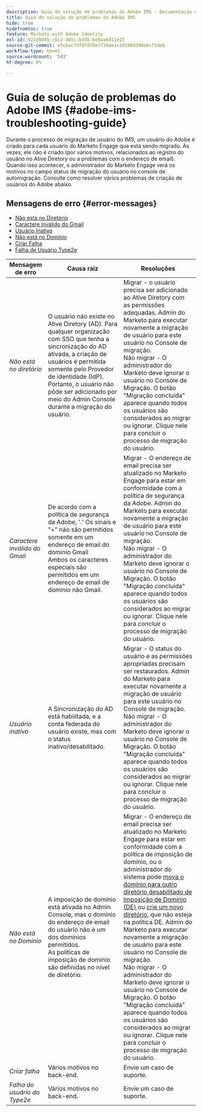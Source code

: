 ```yaml
---
description: Guia de solução de problemas do Adobe IMS - Documentação do Marketo - Documentação do produto
title: Guia de solução de problemas do Adobe IMS
hide: true
hidefromtoc: true
feature: Marketo with Adobe Identity
exl-id: 921d9d45-c5c2-405c-bd3b-be8aa6d11e2f
source-git-commit: e5c6ac7df0f8f6e7726de1ced598d390a6cf1deb
workflow-type: tm+mt
source-wordcount: '543'
ht-degree: 0%

---
```


# Guia de solução de problemas do Adobe IMS {#adobe-ims-troubleshooting-guide}

Durante o processo de migração de usuário do IMS, um usuário do Adobe é criado para cada usuário do Marketo Engage que está sendo migrado. Às vezes, ele não é criado (por vários motivos, relacionados ao registro do usuário no Ative Diretory ou a problemas com o endereço de email). Quando isso acontecer, o administrador do Marketo Engage verá os motivos no campo status de migração do usuário no console de automigração. Consulte como resolver vários problemas de criação de usuários do Adobe abaixo.

## Mensagens de erro {#error-messages}

* <a href="#not-in-directory">Não está no Diretório</a>
* <a href="#gmail-invalid-character">Caractere inválido do Gmail</a>
* <a href="#inactive-user">Usuário Inativo</a>
* <a href="#not-in-domain">Não está no Domínio</a>
* <a href="#create-failure">Criar Falha</a>
* <a href="#type2e-user-failure">Falha de Usuário Type2e</a>

<table>
<thead>
  <tr>
    <th style="width:20%">Mensagem de erro</th>
    <th style="width:40%">Causa raiz</th>
    <th style="width:40%">Resoluções</th>
  </tr>
  </thead>
<tbody>
  <tr>
    <td><i><a id="not-in-directory">Não está no diretório</a></i></td>
    <td>O usuário não existe no Ative Diretory (AD). Para qualquer organização com SSO que tenha a sincronização do AD ativada, a criação de usuários é permitida somente pelo Provedor de identidade (IdP). Portanto, o usuário não pôde ser adicionado por meio do Admin Console durante a migração do usuário.</td>
    <td>Migrar - o usuário precisa ser adicionado ao Ative Diretory com as permissões adequadas. Admin do Marketo para executar novamente a migração de usuário para este usuário no Console de migração. 
    <br>Não migrar - O administrador do Marketo deve ignorar o usuário no Console de Migração. O botão "Migração concluída" aparece quando todos os usuários são considerados ao migrar ou ignorar. Clique nele para concluir o processo de migração do usuário.</td>
  </tr>
  <tr>
    <td><i><a id="gmail-invalid-character">Caractere inválido do Gmail</a></i></td>
    <td>De acordo com a política de segurança da Adobe, '.' Os sinais e "+" não são permitidos somente em um endereço de email do domínio Gmail  
    <br>Ambos os caracteres especiais são permitidos em um endereço de email de domínio não Gmail. </td>
    <td>Migrar - O endereço de email precisa ser atualizado no Marketo Engage para estar em conformidade com a política de segurança da Adobe. Admin do Marketo para executar novamente a migração de usuário para este usuário no Console de migração.<br>Não migrar - O administrador do Marketo deve ignorar o usuário no Console de Migração. O botão "Migração concluída" aparece quando todos os usuários são considerados ao migrar ou ignorar. Clique nele para concluir o processo de migração do usuário.</td>
  </tr>
  <tr>
    <td><i><a id="inactive-user">Usuário inativo</a></i></td>
    <td>A Sincronização do AD está habilitada, e a conta federada do usuário existe, mas com o status inativo/desabilitado.</td>
    <td>Migrar - O status do usuário e as permissões apropriadas precisam ser restaurados. Admin do Marketo para executar novamente a migração de usuário para este usuário no Console de migração.
    <br>Não migrar - O administrador do Marketo deve ignorar o usuário no Console de Migração. O botão "Migração concluída" aparece quando todos os usuários são considerados ao migrar ou ignorar. Clique nele para concluir o processo de migração do usuário.</td>
  </tr>
  <tr>
    <td><i><a id="not-in-domain">Não está no Domínio</a></i></td>
    <td>A imposição de domínio está ativada no Admin Console, mas o domínio do endereço de email do usuário não é um dos domínios permitidos. 
    <br>As políticas de imposição de domínio são definidas no nível de diretório.</td>
    <td>Migrar - O endereço de email precisa ser atualizado no Marketo Engage para estar em conformidade com a política de imposição de domínio, ou o administrador do sistema pode <a href="https://helpx.adobe.com/enterprise/using/manage-domains-directories.html#move-domains-across-directories"> 
    mova o domínio para outro diretório desabilitado de Imposição de Domínio (DE) </a>ou <a href="https://helpx.adobe.com/br/enterprise/using/set-up-identity.html">crie um novo diretório</a>, que não esteja na política DE. Admin do Marketo para executar novamente a migração de usuário para este usuário no Console de migração. <br>Não migrar - O administrador do Marketo deve ignorar o usuário no Console de Migração. O botão "Migração concluída" aparece quando todos os usuários são considerados ao migrar ou ignorar. Clique nele para concluir o processo de migração do usuário.</td>
  </tr>
  <tr>
    <td><i><a id="create-failure">Criar falha</a></i></td>
    <td>Vários motivos no back-end.</td>
    <td>Envie um caso de suporte.</td>
  </tr>
  <tr>
    <td><i><a id="type2e-user-failure">Falha do usuário do Type2e</a></i></td>
    <td>Vários motivos no back-end.</td>
    <td>Envie um caso de suporte.</td>
  </tr>
</tbody>
</table>
